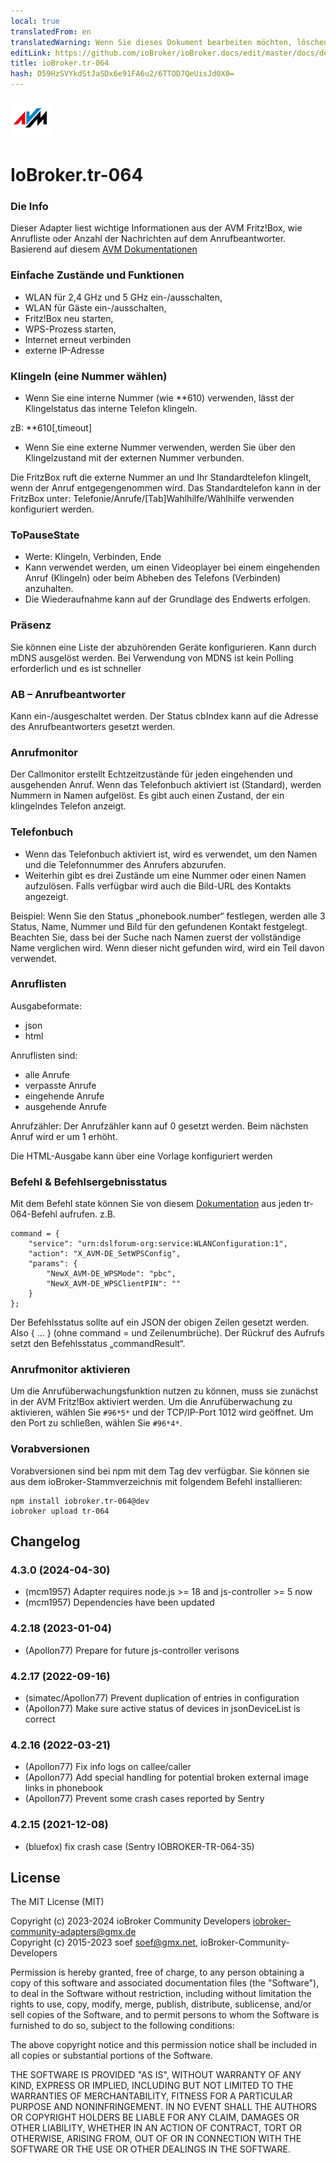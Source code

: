 ```yaml
---
local: true
translatedFrom: en
translatedWarning: Wenn Sie dieses Dokument bearbeiten möchten, löschen Sie bitte das Feld "translationsFrom". Andernfalls wird dieses Dokument automatisch erneut übersetzt
editLink: https://github.com/ioBroker/ioBroker.docs/edit/master/docs/de/adapterref/iobroker.tr-064/README.md
title: ioBroker.tr-064
hash: D59HzSVYkdStJaSDx6e91FA6u2/6TTOD7QeUisJd0X0=
---
```

![Logo](../../../en/adapterref/iobroker.tr-064/media/tr-064.png)

# IoBroker.tr-064
### Die Info
Dieser Adapter liest wichtige Informationen aus der AVM Fritz!Box, wie Anrufliste oder Anzahl der Nachrichten auf dem Anrufbeantworter.
Basierend auf diesem [AVM Dokumentationen](https://avm.de/service/schnittstellen/)

### Einfache Zustände und Funktionen
- WLAN für 2,4 GHz und 5 GHz ein-/ausschalten,
- WLAN für Gäste ein-/ausschalten,
- Fritz!Box neu starten,
- WPS-Prozess starten,
- Internet erneut verbinden
- externe IP-Adresse

### Klingeln (eine Nummer wählen)
- Wenn Sie eine interne Nummer (wie **610) verwenden, lässt der Klingelstatus das interne Telefon klingeln.

zB: **610[,timeout]

- Wenn Sie eine externe Nummer verwenden, werden Sie über den Klingelzustand mit der externen Nummer verbunden.

Die FritzBox ruft die externe Nummer an und Ihr Standardtelefon klingelt, wenn der Anruf entgegengenommen wird.
Das Standardtelefon kann in der FritzBox unter: Telefonie/Anrufe/[Tab]Wahlhilfe/Wählhilfe verwenden konfiguriert werden.

### ToPauseState
- Werte: Klingeln, Verbinden, Ende
- Kann verwendet werden, um einen Videoplayer bei einem eingehenden Anruf (Klingeln) oder beim Abheben des Telefons (Verbinden) anzuhalten.
- Die Wiederaufnahme kann auf der Grundlage des Endwerts erfolgen.

### Präsenz
Sie können eine Liste der abzuhörenden Geräte konfigurieren.
Kann durch mDNS ausgelöst werden. Bei Verwendung von MDNS ist kein Polling erforderlich und es ist schneller

### AB – Anrufbeantworter
Kann ein-/ausgeschaltet werden.
Der Status cbIndex kann auf die Adresse des Anrufbeantworters gesetzt werden.

### Anrufmonitor
Der Callmonitor erstellt Echtzeitzustände für jeden eingehenden und ausgehenden Anruf.
Wenn das Telefonbuch aktiviert ist (Standard), werden Nummern in Namen aufgelöst. Es gibt auch einen Zustand, der ein klingelndes Telefon anzeigt.

### Telefonbuch
- Wenn das Telefonbuch aktiviert ist, wird es verwendet, um den Namen und die Telefonnummer des Anrufers abzurufen.
- Weiterhin gibt es drei Zustände um eine Nummer oder einen Namen aufzulösen. Falls verfügbar wird auch die Bild-URL des Kontakts angezeigt.

Beispiel: Wenn Sie den Status „phonebook.number“ festlegen, werden alle 3 Status, Name, Nummer und Bild für den gefundenen Kontakt festgelegt. Beachten Sie, dass bei der Suche nach Namen zuerst der vollständige Name verglichen wird. Wenn dieser nicht gefunden wird, wird ein Teil davon verwendet.

### Anruflisten
Ausgabeformate:

- json
- html

Anruflisten sind:

- alle Anrufe
- verpasste Anrufe
- eingehende Anrufe
- ausgehende Anrufe

Anrufzähler: Der Anrufzähler kann auf 0 gesetzt werden. Beim nächsten Anruf wird er um 1 erhöht.

Die HTML-Ausgabe kann über eine Vorlage konfiguriert werden

### Befehl & Befehlsergebnisstatus
Mit dem Befehl state können Sie von diesem [Dokumentation](https://avm.de/service/schnittstellen/) aus jeden tr-064-Befehl aufrufen.
z.B.

```
command = {
    "service": "urn:dslforum-org:service:WLANConfiguration:1",
    "action": "X_AVM-DE_SetWPSConfig",
    "params": {
        "NewX_AVM-DE_WPSMode": "pbc",
        "NewX_AVM-DE_WPSClientPIN": ""
    }
};
```

Der Befehlsstatus sollte auf ein JSON der obigen Zeilen gesetzt werden. Also { ... } (ohne command = und Zeilenumbrüche). Der Rückruf des Aufrufs setzt den Befehlsstatus „commandResult“.

### Anrufmonitor aktivieren
Um die Anrufüberwachungsfunktion nutzen zu können, muss sie zunächst in der AVM Fritz!Box aktiviert werden.
Um die Anrufüberwachung zu aktivieren, wählen Sie ```#96*5*``` und der TCP/IP-Port 1012 wird geöffnet. Um den Port zu schließen, wählen Sie ```#96*4*```.

### Vorabversionen
Vorabversionen sind bei npm mit dem Tag dev verfügbar.
Sie können sie aus dem ioBroker-Stammverzeichnis mit folgendem Befehl installieren:

```
npm install iobroker.tr-064@dev
iobroker upload tr-064
```

## Changelog
<!--
    Placeholder for the next version (at the beginning of the line):
    ### **WORK IN PROGRESS**
-->
### 4.3.0 (2024-04-30)
* (mcm1957) Adapter requires node.js >= 18 and js-controller >= 5 now
* (mcm1957) Dependencies have been updated

### 4.2.18 (2023-01-04)
* (Apollon77) Prepare for future js-controller verisons

### 4.2.17 (2022-09-16)
* (simatec/Apollon77) Prevent duplication of entries in configuration
* (Apollon77) Make sure active status of devices in jsonDeviceList is correct

### 4.2.16 (2022-03-21)
* (Apollon77) Fix info logs on callee/caller
* (Apollon77) Add special handling for potential broken external image links in phonebook
* (Apollon77) Prevent some crash cases reported by Sentry

### 4.2.15 (2021-12-08)
* (bluefox) fix crash case (Sentry IOBROKER-TR-064-35)

## License
The MIT License (MIT)

Copyright (c) 2023-2024 ioBroker Community Developers <iobroker-community-adapters@gmx.de>  
Copyright (c) 2015-2023 soef <soef@gmx.net>, ioBroker-Community-Developers

Permission is hereby granted, free of charge, to any person obtaining a copy
of this software and associated documentation files (the "Software"), to deal
in the Software without restriction, including without limitation the rights
to use, copy, modify, merge, publish, distribute, sublicense, and/or sell
copies of the Software, and to permit persons to whom the Software is
furnished to do so, subject to the following conditions:

The above copyright notice and this permission notice shall be included in
all copies or substantial portions of the Software.

THE SOFTWARE IS PROVIDED "AS IS", WITHOUT WARRANTY OF ANY KIND, EXPRESS OR
IMPLIED, INCLUDING BUT NOT LIMITED TO THE WARRANTIES OF MERCHANTABILITY,
FITNESS FOR A PARTICULAR PURPOSE AND NONINFRINGEMENT. IN NO EVENT SHALL THE
AUTHORS OR COPYRIGHT HOLDERS BE LIABLE FOR ANY CLAIM, DAMAGES OR OTHER
LIABILITY, WHETHER IN AN ACTION OF CONTRACT, TORT OR OTHERWISE, ARISING FROM,
OUT OF OR IN CONNECTION WITH THE SOFTWARE OR THE USE OR OTHER DEALINGS IN
THE SOFTWARE.